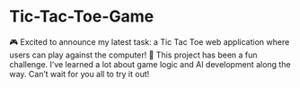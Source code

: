 # Tic-Tac-Toe-Game
🎮 Excited to announce my latest task: a Tic Tac Toe web application where users can play against the computer! 🤖 This project has been a fun challenge. I’ve learned a lot about game logic and AI development along the way. Can’t wait for you all to try it out!
